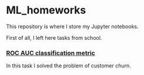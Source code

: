 # ML_homeworks

This repository is where I store my Jupyter notebooks.

First of all, I left here tasks from school.

### [ROC AUC classification metric](https://github.com/sirion34/ML_homeworks/blob/main/Deep%20Learning%20School%20homeworks/8.1_ROC_AUC_classification_metric.ipynb/)

In this task I solved the problem of customer churn. 
